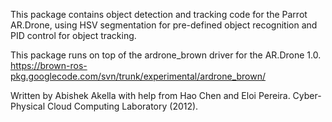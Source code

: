 This package contains object detection and tracking code for the Parrot AR.Drone, using HSV segmentation
for pre-defined object recognition and PID control for object tracking.

This package runs on top of the ardrone_brown driver for the AR.Drone 1.0.
https://brown-ros-pkg.googlecode.com/svn/trunk/experimental/ardrone_brown/

Written by Abishek Akella with help from Hao Chen and Eloi Pereira.
Cyber-Physical Cloud Computing Laboratory (2012).
